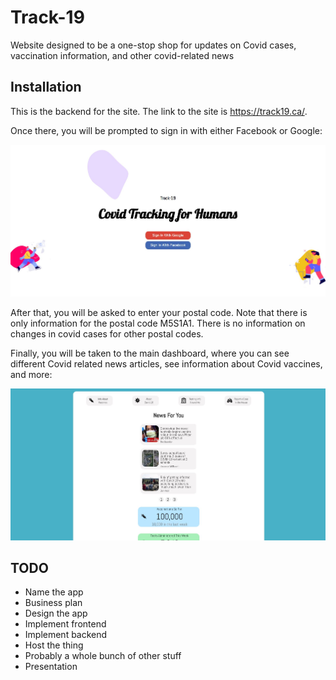 # Track-19
Website designed to be a one-stop shop for updates on Covid cases, vaccination information, and other covid-related news

## Installation
This is the backend for the site. The link to the site is https://track19.ca/.

Once there, you will be prompted to sign in with either Facebook or Google: 

![signin](images/SignIn.JPG)

After that, you will be asked to enter your postal code. Note that there is only information for the postal code M5S1A1. There is no information on changes in covid cases for other postal codes.

Finally, you will be taken to the main dashboard, where you can see different Covid related news articles, see information about Covid vaccines, and more:

![main page](images/Dashboard.JPG)

## TODO

- Name the app
- Business plan
- Design the app
- Implement frontend
- Implement backend
- Host the thing
- Probably a whole bunch of other stuff
- Presentation
